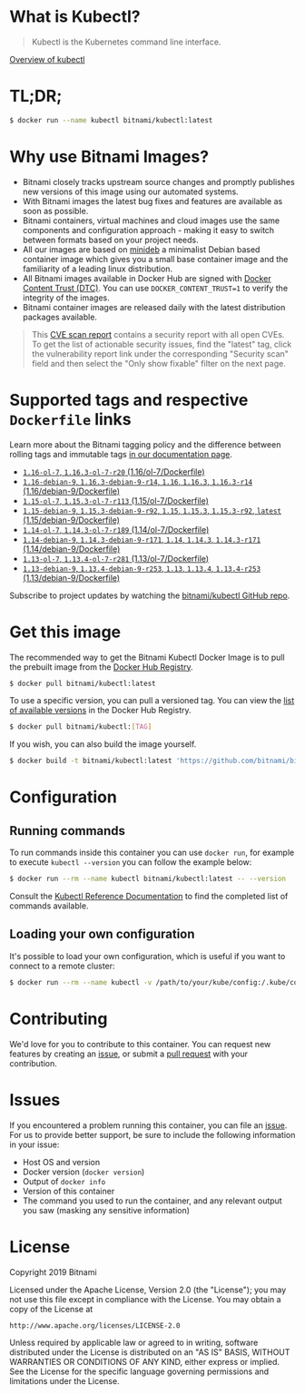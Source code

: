 
# What is Kubectl?

> Kubectl is the Kubernetes command line interface.

[Overview of kubectl](https://kubernetes.io/docs/reference/kubectl/overview/)

# TL;DR;

```bash
$ docker run --name kubectl bitnami/kubectl:latest
```

# Why use Bitnami Images?

* Bitnami closely tracks upstream source changes and promptly publishes new versions of this image using our automated systems.
* With Bitnami images the latest bug fixes and features are available as soon as possible.
* Bitnami containers, virtual machines and cloud images use the same components and configuration approach - making it easy to switch between formats based on your project needs.
* All our images are based on [minideb](https://github.com/bitnami/minideb) a minimalist Debian based container image which gives you a small base container image and the familiarity of a leading linux distribution.
* All Bitnami images available in Docker Hub are signed with [Docker Content Trust (DTC)](https://docs.docker.com/engine/security/trust/content_trust/). You can use `DOCKER_CONTENT_TRUST=1` to verify the integrity of the images.
* Bitnami container images are released daily with the latest distribution packages available.


> This [CVE scan report](https://quay.io/repository/bitnami/kubectl?tab=tags) contains a security report with all open CVEs. To get the list of actionable security issues, find the "latest" tag, click the vulnerability report link under the corresponding "Security scan" field and then select the "Only show fixable" filter on the next page.

# Supported tags and respective `Dockerfile` links

Learn more about the Bitnami tagging policy and the difference between rolling tags and immutable tags [in our documentation page](https://docs.bitnami.com/containers/how-to/understand-rolling-tags-containers/).


* [`1.16-ol-7`, `1.16.3-ol-7-r20` (1.16/ol-7/Dockerfile)](https://github.com/bitnami/bitnami-docker-kubectl/blob/1.16.3-ol-7-r20/1.16/ol-7/Dockerfile)
* [`1.16-debian-9`, `1.16.3-debian-9-r14`, `1.16`, `1.16.3`, `1.16.3-r14` (1.16/debian-9/Dockerfile)](https://github.com/bitnami/bitnami-docker-kubectl/blob/1.16.3-debian-9-r14/1.16/debian-9/Dockerfile)
* [`1.15-ol-7`, `1.15.3-ol-7-r113` (1.15/ol-7/Dockerfile)](https://github.com/bitnami/bitnami-docker-kubectl/blob/1.15.3-ol-7-r113/1.15/ol-7/Dockerfile)
* [`1.15-debian-9`, `1.15.3-debian-9-r92`, `1.15`, `1.15.3`, `1.15.3-r92`, `latest` (1.15/debian-9/Dockerfile)](https://github.com/bitnami/bitnami-docker-kubectl/blob/1.15.3-debian-9-r92/1.15/debian-9/Dockerfile)
* [`1.14-ol-7`, `1.14.3-ol-7-r189` (1.14/ol-7/Dockerfile)](https://github.com/bitnami/bitnami-docker-kubectl/blob/1.14.3-ol-7-r189/1.14/ol-7/Dockerfile)
* [`1.14-debian-9`, `1.14.3-debian-9-r171`, `1.14`, `1.14.3`, `1.14.3-r171` (1.14/debian-9/Dockerfile)](https://github.com/bitnami/bitnami-docker-kubectl/blob/1.14.3-debian-9-r171/1.14/debian-9/Dockerfile)
* [`1.13-ol-7`, `1.13.4-ol-7-r281` (1.13/ol-7/Dockerfile)](https://github.com/bitnami/bitnami-docker-kubectl/blob/1.13.4-ol-7-r281/1.13/ol-7/Dockerfile)
* [`1.13-debian-9`, `1.13.4-debian-9-r253`, `1.13`, `1.13.4`, `1.13.4-r253` (1.13/debian-9/Dockerfile)](https://github.com/bitnami/bitnami-docker-kubectl/blob/1.13.4-debian-9-r253/1.13/debian-9/Dockerfile)

Subscribe to project updates by watching the [bitnami/kubectl GitHub repo](https://github.com/bitnami/bitnami-docker-kubectl).

# Get this image

The recommended way to get the Bitnami Kubectl Docker Image is to pull the prebuilt image from the [Docker Hub Registry](https://hub.docker.com/r/bitnami/kubectl).

```bash
$ docker pull bitnami/kubectl:latest
```

To use a specific version, you can pull a versioned tag. You can view the [list of available versions](https://hub.docker.com/r/bitnami/kubectl/tags/) in the Docker Hub Registry.

```bash
$ docker pull bitnami/kubectl:[TAG]
```

If you wish, you can also build the image yourself.

```bash
$ docker build -t bitnami/kubectl:latest 'https://github.com/bitnami/bitnami-docker-kubectl.git#master:1.15/debian-9'
```

# Configuration

## Running commands

To run commands inside this container you can use `docker run`, for example to execute `kubectl --version` you can follow the example below:

```bash
$ docker run --rm --name kubectl bitnami/kubectl:latest -- --version
```

Consult the [Kubectl Reference Documentation](https://kubernetes.io/docs/reference/generated/kubectl/kubectl-commands) to find the completed list of commands available.

## Loading your own configuration

It's possible to load your own configuration, which is useful if you want to connect to a remote cluster:

```bash
$ docker run --rm --name kubectl -v /path/to/your/kube/config:/.kube/config bitnami/kubectl:latest
```

# Contributing

We'd love for you to contribute to this container. You can request new features by creating an [issue](https://github.com/bitnami/bitnami-docker-kubectl/issues), or submit a [pull request](https://github.com/bitnami/bitnami-docker-kubectl/pulls) with your contribution.

# Issues

If you encountered a problem running this container, you can file an [issue](https://github.com/bitnami/bitnami-docker-kubectl/issues). For us to provide better support, be sure to include the following information in your issue:

- Host OS and version
- Docker version (`docker version`)
- Output of `docker info`
- Version of this container
- The command you used to run the container, and any relevant output you saw (masking any sensitive information)

# License

Copyright 2019 Bitnami

Licensed under the Apache License, Version 2.0 (the "License");
you may not use this file except in compliance with the License.
You may obtain a copy of the License at

    http://www.apache.org/licenses/LICENSE-2.0

Unless required by applicable law or agreed to in writing, software
distributed under the License is distributed on an "AS IS" BASIS,
WITHOUT WARRANTIES OR CONDITIONS OF ANY KIND, either express or implied.
See the License for the specific language governing permissions and
limitations under the License.
